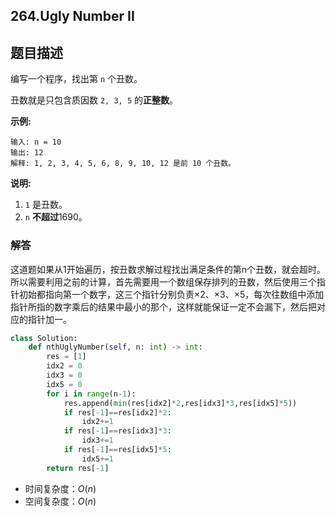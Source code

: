 ## 264.Ugly Number II

## 题目描述

编写一个程序，找出第 `n` 个丑数。

丑数就是只包含质因数 `2, 3, 5` 的**正整数**。

**示例:**

```
输入: n = 10
输出: 12
解释: 1, 2, 3, 4, 5, 6, 8, 9, 10, 12 是前 10 个丑数。
```

**说明:**  

1. `1` 是丑数。
2. `n` **不超过**1690。



### 解答

​	这道题如果从1开始遍历，按丑数求解过程找出满足条件的第n个丑数，就会超时。所以需要利用之前的计算，首先需要用一个数组保存排列的丑数，然后使用三个指针初始都指向第一个数字，这三个指针分别负责×2、×3、×5，每次往数组中添加指针所指的数字乘后的结果中最小的那个，这样就能保证一定不会漏下，然后把对应的指针加一。

```python
class Solution:
    def nthUglyNumber(self, n: int) -> int:
        res = [1]
        idx2 = 0
        idx3 = 0
        idx5 = 0
        for i in range(n-1):
            res.append(min(res[idx2]*2,res[idx3]*3,res[idx5]*5))
            if res[-1]==res[idx2]*2:
                idx2+=1
            if res[-1]==res[idx3]*3:
                idx3+=1
            if res[-1]==res[idx5]*5:
                idx5+=1
        return res[-1]
```

- 时间复杂度：$O(n)$
- 空间复杂度：$O(n)$ 